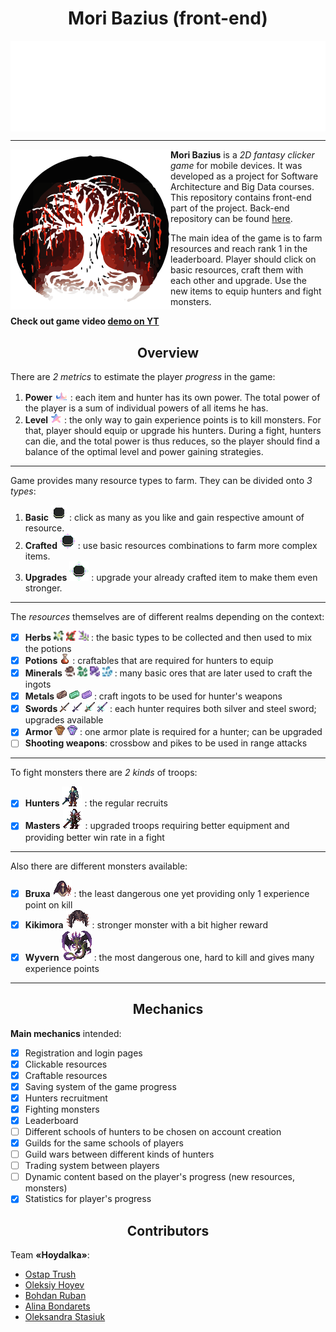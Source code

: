 <h1 align="center">Mori Bazius (front-end)</h1>

<img align="center" src="src/art/logos/name.png">

---

<img align="left" src="src/art/logos/full_logo.png" width=256>


**Mori Bazius** is a _2D fantasy clicker game_ for mobile devices. It was developed as a project for Software Architecture and Big Data courses. This repository contains front-end part of the project. Back-end repository can be found [here](https://github.com/Adeon18/Mori-Bazius-Backend).

The main idea of the game is to farm resources and reach rank 1 in the leaderboard. Player should click on basic resources, craft them with each other and upgrade. Use the new items to equip hunters and fight monsters.

**Check out game video [demo on YT](https://youtu.be/VGBXOL042xI)**

<h2 align="center">Overview</h2>

There are _2 metrics_ to estimate the player _progress_ in the game:

1. **Power** ![](src/art/UI/icons/crown.png) : each item and hunter has its own power. The total power of the player is a sum of individual powers of all items he has.
2. **Level** ![](src/art/UI/icons/power.png) : the only way to gain experience points is to kill monsters. For that, player should equip or upgrade his hunters. During a fight, hunters can die, and the total power is thus reduces, so the player should find a balance of the optimal level and power gaining strategies.

---

Game provides many resource types to farm. They can be divided onto _3 types_:
1. **Basic** ![](src/art/UI/butts/click.png) : click as many as you like and gain respective amount of resource.
2. **Crafted** ![](src/art/UI/butts/craft.png) : use basic resources combinations to farm more complex items.
3. **Upgrades** ![](src/art/UI/butts/upgrade.png) : upgrade your already crafted item to make them even stronger.

---

The _resources_ themselves are of different realms depending on the context:
- [x] **Herbs** <img src="src/art/items/clickable/herbs/arenaria.png" width=16> <img src="src/art/items/clickable/herbs/nostrix.png" width=16> <img src="src/art/items/clickable/herbs/wolfsbane.png" width=16> : the basic types to be collected and then used to mix the potions
- [x] **Potions** ![](src/art/items/craftable/potions/swallow.png) : craftables that are required for hunters to equip
- [x] **Minerals** <img src="src/art/items/clickable/ores/dark_steel_ore.png" width=16> <img src="src/art/items/clickable/ores/green_gold_ore.png" width=16> <img src="src/art/items/clickable/ores/meteorite_silver_ore.png" width=16> <img src="src/art/items/clickable/other/diamond_dust.png" width=16> : many basic ores that are later used to craft the ingots
- [x] **Metals** ![](src/art/items/craftable/ingots/dark_steel_ingot.png) ![](src/art/items/craftable/ingots/green_gold_ingot.png) ![](src/art/items/craftable/ingots/meteorite_silver_ingot.png) : craft ingots to be used for hunter's weapons
- [x] **Swords** ![](src/art/items/craftable/swords/steel_sword.png) ![](src/art/items/craftable/swords/silver_sword.png) ![](src/art/items/upgrades/swords/kingslayers_steel_sword.png) ![](src/art/items/upgrades/swords/kingslayers_silver_sword.png) : each hunter requires both silver and steel sword; upgrades available
- [x] **Armor** ![](src/art/items/craftable/armor/armor.png) ![](src/art/items/upgrades/armor/mastercrafted_armor.png) : one armor plate is required for a hunter; can be upgraded
- [ ] **Shooting weapons**: crossbow and pikes to be used in range attacks

---

To fight monsters there are _2 kinds_ of troops:
- [x] **Hunters** ![](src/art/hunters/hunter.png) : the regular recruits
- [x] **Masters** ![](src/art/hunters/master.png) : upgraded troops requiring better equipment and providing better win rate in a fight

---

Also there are different monsters available:
- [x] **Bruxa** ![](src/art/monsters/bruxa.png) : the least dangerous one yet providing only 1 experience point on kill
- [x] **Kikimora** ![](src/art/monsters/kikimora.png) : stronger monster with a bit higher reward
- [x] **Wyvern** ![](src/art/monsters/wyvern.png) : the most dangerous one, hard to kill and gives many experience points

---

<h2 align="center">Mechanics</h2>

**Main mechanics** intended:

- [x] Registration and login pages
- [x] Clickable resources
- [x] Craftable resources
- [x] Saving system of the game progress
- [x] Hunters recruitment
- [x] Fighting monsters
- [x] Leaderboard
- [ ] Different schools of hunters to be chosen on account creation
- [x] Guilds for the same schools of players
- [ ] Guild wars between different kinds of hunters
- [ ] Trading system between players
- [ ] Dynamic content based on the player's progress (new resources, monsters)
- [x] Statistics for player's progress

<h2 align="center">Contributors</h2>

Team **«Hoydalka»**:
* [Ostap Trush](https://github.com/Adeon18)
* [Oleksiy Hoyev](https://github.com/alexg-lviv)
* [Bohdan Ruban](https://github.com/iamthewalrus67)
* [Alina Bondarets](https://github.com/alorthius)
* [Oleksandra Stasiuk](https://github.com/oleksadobush)
